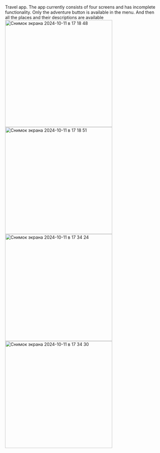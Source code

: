 Travel app.
The app currently consists of four screens and has incomplete functionality.
Only the adventure button is available in the menu. 
And then all the places and their descriptions are available 
<img width="350" alt="Снимок экрана 2024-10-11 в 17 18 48" src="https://github.com/user-attachments/assets/17924b4c-ba7c-469f-82b0-4a9c1fd66ac2">
<img width="350" alt="Снимок экрана 2024-10-11 в 17 18 51" src="https://github.com/user-attachments/assets/1099e2fc-d1fb-4aaf-81af-012cb110b917">
<img width="350" alt="Снимок экрана 2024-10-11 в 17 34 24" src="https://github.com/user-attachments/assets/b4d01234-7664-4d0c-8b78-d5297fda60dc">
<img width="350" alt="Снимок экрана 2024-10-11 в 17 34 30" src="https://github.com/user-attachments/assets/0e75f946-d9dc-4cb9-a830-f7c26e6b89ad">
